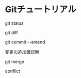 <h1>Gitチュートリアル</h1>
<p>git status</p>
<p>git diff</p>
<p>git commit --amend</p>
変更の追加確認用
<p>git merge</p>
<p>conflict</p>
